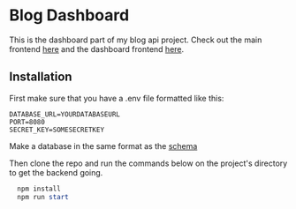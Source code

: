 # Blog Dashboard

This is the dashboard part of my blog api project.
Check out the main frontend [here](https://github.com/AndreiFlau/Project---Blog-Api-Frontend) and the dashboard frontend [here](https://github.com/AndreiFlau/Project---Blog-Api-Dashboard).

## Installation

First make sure that you have a .env file formatted like this:

```
DATABASE_URL=YOURDATABASEURL
PORT=8080
SECRET_KEY=SOMESECRETKEY
```

Make a database in the same format as the [schema](prisma/schema.prisma)

Then clone the repo and run the commands below on the project's directory to get the backend going.

```powershell
  npm install
  npm run start
```
